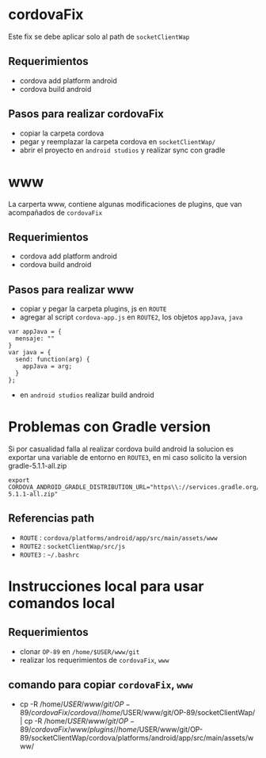 # cordovaFix 

Este fix se debe aplicar solo al path de `socketClientWap` 

## Requerimientos

 * cordova add platform android
 * cordova build android

## Pasos para realizar cordovaFix

 * copiar la carpeta cordova
 * pegar y reemplazar la carpeta cordova en `socketClientWap/`
 * abrir el proyecto en `android studios` y realizar sync con gradle

# www 

La carperta www, contiene algunas modificaciones de plugins, 
que van acompañados de `cordovaFix`

## Requerimientos

 * cordova add platform android
 * cordova build android 

## Pasos para realizar www 

 * copiar y pegar la carpeta plugins, js en `ROUTE`
 * agregar al script `cordova-app.js` en `ROUTE2`, los objetos `appJava`, `java`
```objetos
var appJava = {
  mensaje: ""
}
var java = {
  send: function(arg) {
    appJava = arg;
  }
};
```
* en `android studios` realizar build android

# Problemas con Gradle version

Si por casualidad falla al realizar cordova build android
la solucion es exportar una variable de entorno en `ROUTE3`, en mi caso solicito la version gradle-5.1.1-all.zip

```bashrc 
export CORDOVA_ANDROID_GRADLE_DISTRIBUTION_URL="https\\://services.gradle.org/distributions/gradle-5.1.1-all.zip"
```

## Referencias path

* `ROUTE` : `cordova/platforms/android/app/src/main/assets/www`
* `ROUTE2` : `socketClientWap/src/js`
* `ROUTE3` : `~/.bashrc`

# Instrucciones local para usar comandos local

## Requerimientos

* clonar `OP-89` en `/home/$USER/www/git`
* realizar los requerimientos de `cordovaFix`, `www`

## comando para copiar `cordovaFix`, `www`

* cp -R /home/$USER/www/git/OP-89/cordovaFix/cordova/ /home/$USER/www/git/OP-89/socketClientWap/ | cp -R /home/$USER/www/git/OP-89/cordovaFix/www/plugins/ /home/$USER/www/git/OP-89/socketClientWap/cordova/platforms/android/app/src/main/assets/www/

